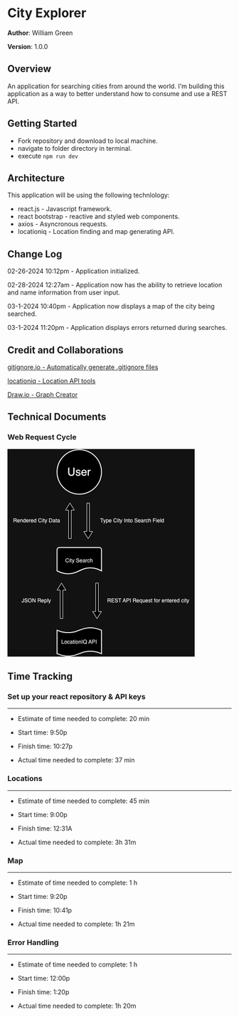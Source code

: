 # City Explorer

**Author**: William Green

**Version**: 1.0.0

## Overview
<!-- Provide a high level overview of what this application is and why you are building it, beyond the fact that it's an assignment for this class. (i.e. What's your problem domain?) -->

An application for searching cities from around the world. I'm building this application as a way to better understand how to consume and use a REST API.

## Getting Started
<!-- What are the steps that a user must take in order to build this app on their own machine and get it running? -->

- Fork repository and download to local machine.
- navigate to folder directory in terminal.
- execute `npm run dev`

## Architecture
<!-- Provide a detailed description of the application design. What technologies (languages, libraries, etc) you're using, and any other relevant design information. -->

This application will be using the following technlology:

- react.js - Javascript framework.
- react bootstrap - reactive and styled web components.
- axios - Asyncronous requests.
- locationiq - Location finding and map generating API.

## Change Log
<!-- Use this area to document the iterative changes made to your application as each feature is successfully implemented. Use time stamps. Here's an example:

01-01-2001 4:59pm - Application now has a fully-functional express server, with a GET route for the location resource. -->

02-26-2024 10:12pm - Application initialized.

02-28-2024 12:27am - Application now has the ability to retrieve location and name information from user input.

03-1-2024 10:40pm - Application now displays a map of the city being searched.

03-1-2024 11:20pm - Application displays errors returned during searches.

## Credit and Collaborations
<!-- Give credit (and a link) to other people or resources that helped you build this application. -->

[gitignore.io - Automatically generate .gitignore files](https://gitignore.io/)

[locationiq - Location API tools](https://locationiq.com/)

[Draw.io - Graph Creator](https://draw.io/)

## Technical Documents

### Web Request Cycle

![Web Request Cycle](./src/assets/City%20Explorer%20web%20request.jpg)

## Time Tracking

### Set up your react repository & API keys

***

- Estimate of time needed to complete: 20 min

- Start time: 9:50p

- Finish time: 10:27p

- Actual time needed to complete: 37 min

### Locations

***

- Estimate of time needed to complete: 45 min

- Start time: 9:00p

- Finish time: 12:31A

- Actual time needed to complete: 3h 31m

### Map

***

- Estimate of time needed to complete: 1 h

- Start time: 9:20p

- Finish time: 10:41p

- Actual time needed to complete: 1h 21m

### Error Handling

***

- Estimate of time needed to complete: 1 h

- Start time: 12:00p

- Finish time: 1:20p

- Actual time needed to complete: 1h 20m
